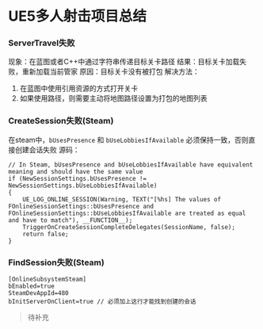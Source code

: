 # UE5多人射击项目总结


### ServerTravel失败

现象：在蓝图或者C++中通过字符串传递目标关卡路径
结果：目标关卡加载失败，重新加载当前管家
原因：目标关卡没有被打包
解决方法：
1. 在蓝图中使用引用资源的方式打开关卡
2. 如果使用路径，则需要主动将地图路径设置为打包的地图列表

### CreateSession失败(Steam)
在steam中，``bUsesPresence`` 和 ``bUseLobbiesIfAvailable`` 必须保持一致，否则直接创建会话失败
源码：
```
// In Steam, bUsesPresence and bUseLobbiesIfAvailable have equivalent meaning and should have the same value
if (NewSessionSettings.bUsesPresence != NewSessionSettings.bUseLobbiesIfAvailable)
{
	UE_LOG_ONLINE_SESSION(Warning, TEXT("[%hs] The values of FOnlineSessionSettings::bUsesPresence and FOnlineSessionSettings::bUseLobbiesIfAvailable are treated as equal and have to match"), __FUNCTION__);
	TriggerOnCreateSessionCompleteDelegates(SessionName, false);
	return false;
}
```

### FindSession失败(Steam)

```
[OnlineSubsystemSteam]
bEnabled=true
SteamDevAppId=480
bInitServerOnClient=true // 必须加上这行才能找到创建的会话
```


> 待补充
